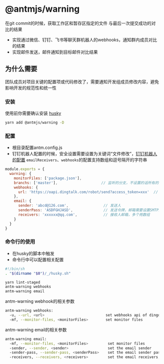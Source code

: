# @antmjs/warning
在git commit的时候，获取工作区和暂存区指定的文件 与最后一次提交成功的对比的结果
- 实现通过微信、钉钉、飞书等聊天群机器人的webhooks，通知群内成员对比的结果
- 实现邮件发送，邮件通知到目标邮件对比结果
## 为什么需要
团队成员对项目关键的配置项或代码修改了，需要通知开发组成员修改内容，避免影响开发的规范性和统一性
### 安装

使用前你需要确认安装 [husky](https://www.npmjs.com/package/husky)

```sh
yarn add @antmjs/warning -D
```
### 配置
- 根目录配置antm.config.js
- 钉钉机器人配置的时候，安全设置需要设置为关键词“文件修改”，[钉钉机器人的配置](https://developers.dingtalk.com/document/robots/customize-robot-security-settings)
`emailReceivers`、`webhooks`的配置支持数组和逗号隔开的字符串
```javascript
module.exports = {
  warning: {
    monitorFiles: ['package.json'],
    branchs: ['master'],                    // 监听的分支，不设置的话所有的分支都监听
    webhooks: { 
      url: 'https://oapi.dingtalk.com/robot/send?access_token=xxx'  // webhooks地址，多个用数组
    },
    email: {
      sender: 'abcd@126.com',                // 发送人
      senderPass: 'ASDFGHJASD',              // 发送令牌，邮箱需要设置SMTP服务获取
      receivers: 'xxxxxx@qq.com',            // 接收人邮箱，多个用数组
    }
  }
}
```
### 命令行的使用
- 在husky的脚本中触发
- 命令行中可以配置相关配置
```sh
#!/bin/sh
. "$(dirname "$0")/_/husky.sh"

yarn lint-staged
antm-warning webhooks
antm-warning email
```
antm-warning webhook的相关参数
```sh
antm-warning webhooks:
  -u, --url, <url>                            set webhooks api of dingding | wechart | Lark | others, separated by commas
  -mf, --monitor-files, <monitorFiles>        set monitor files
```

antm-warning email的相关参数
```sh
antm-warning email:
  -mf, --monitor-files, <monitorFiles>         set monitor files
  -sender, --sender, <sender>                  set the email sender
  -sender-pass, --sender-pass, <senderPass>    set the email sender pass
  -receivers, --receivers, <receivers>         set the email receivers, separated by commas
```

